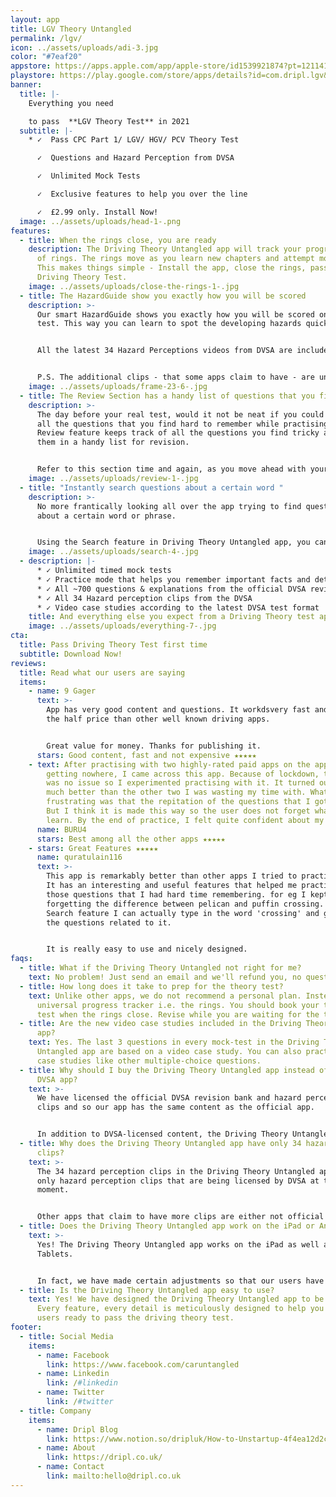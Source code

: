 ```yaml
---
layout: app
title: LGV Theory Untangled
permalink: /lgv/
icon: ../assets/uploads/adi-3.jpg
color: "#7eaf20"
appstore: https://apps.apple.com/app/apple-store/id1539921874?pt=121141503&ct=landing&mt=8
playstore: https://play.google.com/store/apps/details?id=com.dripl.lgv&referrer=utm_source%3Dgoogle%26utm_medium%3Dlanding
banner:
  title: |-
    Everything you need 

    to pass  **LGV Theory Test** in 2021
  subtitle: |-
    * ✓  Pass CPC Part 1/ LGV/ HGV/ PCV Theory Test

      ✓  Questions and Hazard Perception from DVSA

      ✓  Unlimited Mock Tests

      ✓  Exclusive features to help you over the line

      ✓  £2.99 only. Install Now!
  image: ../assets/uploads/head-1-.png
features:
  - title: When the rings close, you are ready
    description: The Driving Theory Untangled app will track your progress in form
      of rings. The rings move as you learn new chapters and attempt mock tests.
      This makes things simple - Install the app, close the rings, pass your
      Driving Theory Test.
    image: ../assets/uploads/close-the-rings-1-.jpg
  - title: The HazardGuide show you exactly how you will be scored
    description: >-
      Our smart HazardGuide shows you exactly how you will be scored on the real
      test. This way you can learn to spot the developing hazards quickly.


      All the latest 34 Hazard Perceptions videos from DVSA are included in the Driving Theory Untangled app.


      P.S. The additional clips - that some apps claim to have - are unofficial and often not up to date.
    image: ../assets/uploads/frame-23-6-.jpg
  - title: The Review Section has a handy list of questions that you find tricky
    description: >-
      The day before your real test, would it not be neat if you could revise
      all the questions that you find hard to remember while practising? The
      Review feature keeps track of all the questions you find tricky and stores
      them in a handy list for revision.


      Refer to this section time and again, as you move ahead with your practice, to get the best results.
    image: ../assets/uploads/review-1-.jpg
  - title: "Instantly search questions about a certain word "
    description: >-
      No more frantically looking all over the app trying to find questions
      about a certain word or phrase.


      Using the Search feature in Driving Theory Untangled app, you can type a word and you will get a list of questions relevant to that term.
    image: ../assets/uploads/search-4-.jpg
  - description: |-
      * ✓ Unlimited timed mock tests
      * ✓ Practice mode that helps you remember important facts and details
      * ✓ All ~700 questions & explanations from the official DVSA revision bank
      * ✓ All 34 Hazard perception clips from the DVSA
      * ✓ Video case studies according to the latest DVSA test format
    title: And everything else you expect from a Driving Theory test app
    image: ../assets/uploads/everything-7-.jpg
cta:
  title: Pass Driving Theory Test first time
  subtitle: Download Now!
reviews:
  title: Read what our users are saying
  items:
    - name: 9 Gager
      text: >-
        App has very good content and questions. It workdsvery fast and almost
        the half price than other well known driving apps. 


        Great value for money. Thanks for publishing it.
      stars: Good content, fast and not expensive ★★★★★
    - text: After practising with two highly-rated paid apps on the app store and
        getting nowhere, I came across this app. Because of lockdown, the time
        was no issue so I experimented practising with it. It turned out to be
        much better than the other two I was wasting my time with. What I a bit
        frustrating was that the repitation of the questions that I got wrong.
        But I think it is made this way so the user does not forget what they
        learn. By the end of practice, I felt quite confident about my test.
      name: BURU4
      stars: Best among all the other apps ★★★★★
    - stars: Great Features ★★★★★
      name: quratulain116
      text: >-
        This app is remarkably better than other apps I tried to practice with.
        It has an interesting and useful features that helped me practice only
        those questions that I had hard time remembering. for eg I kept
        forgetting the difference between pelican and puffin crossing. In the
        Search feature I can actually type in the word 'crossing' and get all
        the questions related to it.


        It is really easy to use and nicely designed.
faqs:
  - title: What if the Driving Theory Untangled not right for me?
    text: No problem! Just send an email and we'll refund you, no questions asked.
  - title: How long does it take to prep for the theory test?
    text: Unlike other apps, we do not recommend a personal plan. Instead, we have a
      universal progress tracker i.e. the rings. You should book your theory
      test when the rings close. Revise while you are waiting for the test.
  - title: Are the new video case studies included in the Driving Theory Untangled
      app?
    text: Yes. The last 3 questions in every mock-test in the Driving Theory
      Untangled app are based on a video case study. You can also practice video
      case studies like other multiple-choice questions.
  - title: Why should I buy the Driving Theory Untangled app instead of the official
      DVSA app?
    text: >-
      We have licensed the official DVSA revision bank and hazard perception
      clips and so our app has the same content as the official app.


      In addition to DVSA-licensed content, the Driving Theory Untangled app has exclusive features that are designed to help you over the line. For example - hazard guide, instant search, smart revision and a universal progress tracker.
  - title: Why does the Driving Theory Untangled app have only 34 hazard perception
      clips?
    text: >-
      The 34 hazard perception clips in the Driving Theory Untangled app are the
      only hazard perception clips that are being licensed by DVSA at the
      moment.


      Other apps that claim to have more clips are either not official or worse - old clips that are not compatible with the current hazard perception test requirements.
  - title: Does the Driving Theory Untangled app work on the iPad or Android Tablets?
    text: >-
      Yes! The Driving Theory Untangled app works on the iPad as well as Android
      Tablets.


      In fact, we have made certain adjustments so that our users have a pleasant experience with a larger screen.
  - title: Is the Driving Theory Untangled app easy to use?
    text: Yes! We have designed the Driving Theory Untangled app to be easy to use.
      Every feature, every detail is meticulously designed to help you get our
      users ready to pass the driving theory test.
footer:
  - title: Social Media
    items:
      - name: Facebook
        link: https://www.facebook.com/caruntangled
      - name: Linkedin
        link: /#linkedin
      - name: Twitter
        link: /#twitter
  - title: Company
    items:
      - name: Dripl Blog
        link: https://www.notion.so/dripluk/How-to-Unstartup-4f4ea12d2c8b4e97be3fce5667a08d17
      - name: About
        link: https://dripl.co.uk/
      - name: Contact
        link: mailto:hello@dripl.co.uk
---
```

